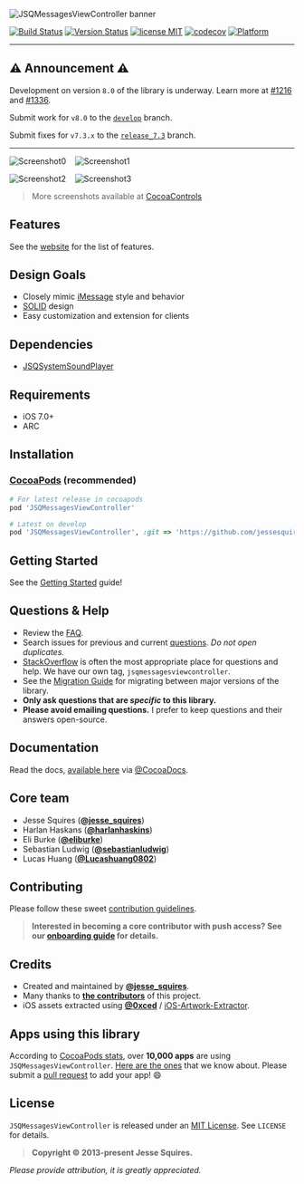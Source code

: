 ![JSQMessagesViewController banner](https://raw.githubusercontent.com/jessesquires/JSQMessagesViewController/develop/Assets/jsq_messages_banner.png)

[![Build Status](https://secure.travis-ci.org/jessesquires/JSQMessagesViewController.svg)](https://travis-ci.org/jessesquires/JSQMessagesViewController) [![Version Status](https://img.shields.io/cocoapods/v/JSQMessagesViewController.svg)][podLink] [![license MIT](https://img.shields.io/cocoapods/l/JSQMessagesViewController.svg)][mitLink] [![codecov](https://codecov.io/gh/jessesquires/JSQMessagesViewController/branch/develop/graph/badge.svg)](https://codecov.io/gh/jessesquires/JSQMessagesViewController) [![Platform](https://img.shields.io/cocoapods/p/JSQMessagesViewController.svg)][docsLink]

------------------------

## :warning: Announcement :warning:

Development on version `8.0` of the library is underway. Learn more at [#1216](https://github.com/jessesquires/JSQMessagesViewController/issues/1216) and [#1336](https://github.com/jessesquires/JSQMessagesViewController/issues/1336).

Submit work for `v8.0` to the [`develop`](https://github.com/jessesquires/JSQMessagesViewController/tree/develop) branch.

Submit fixes for `v7.3.x` to the [`release_7.3`](https://github.com/jessesquires/JSQMessagesViewController/tree/release_7.3) branch.

------------------------

![Screenshot0][img0] &nbsp;&nbsp; ![Screenshot1][img1] &nbsp;&nbsp;

![Screenshot2][img2] &nbsp;&nbsp; ![Screenshot3][img3]

> More screenshots available at [CocoaControls](https://www.cocoacontrols.com/controls/jsqmessagesviewcontroller)

## Features

See the [website](http://www.jessesquires.com/JSQMessagesViewController/) for the list of features.

## Design Goals

- Closely mimic [iMessage](http://www.apple.com/ios/messages/) style and behavior
- [SOLID](https://en.wikipedia.org/wiki/SOLID_(object-oriented_design)) design
- Easy customization and extension for clients

## Dependencies

* [JSQSystemSoundPlayer][playerLink]

## Requirements

* iOS 7.0+
* ARC

## Installation

### [CocoaPods](https://cocoapods.org/) (recommended)

````ruby
# For latest release in cocoapods
pod 'JSQMessagesViewController'

# Latest on develop
pod 'JSQMessagesViewController', :git => 'https://github.com/jessesquires/JSQMessagesViewController.git', :branch => 'develop'
````

## Getting Started

See the [Getting Started](https://github.com/jessesquires/JSQMessagesViewController/blob/develop/Documentation/getting_started.md) guide!

## Questions & Help

* Review the [FAQ](https://github.com/jessesquires/JSQMessagesViewController/blob/develop/Documentation/faq.md).
* Search issues for previous and current [questions](https://github.com/jessesquires/JSQMessagesViewController/issues?utf8=✓&q=label%3A%22questions+%26+help%22+). *Do not open duplicates.*
* [StackOverflow](http://stackoverflow.com/questions/tagged/jsqmessagesviewcontroller) is often the most appropriate place for questions and help. We have our own tag, `jsqmessagesviewcontroller`.
* See the [Migration Guide](https://github.com/jessesquires/JSQMessagesViewController/blob/develop/Documentation/migration.md) for migrating between major versions of the library.
* **Only ask questions that are _specific_ to this library.**
* **Please avoid emailing questions.** I prefer to keep questions and their answers open-source.

## Documentation

Read the docs, [available here][docsLink] via [@CocoaDocs](https://twitter.com/CocoaDocs).

## Core team

- Jesse Squires ([**@jesse_squires**](https://twitter.com/jesse_squires))
- Harlan Haskans ([**@harlanhaskins**](https://github.com/harlanhaskins))
- Eli Burke ([**@eliburke**](https://github.com/eliburke))
- Sebastian Ludwig ([**@sebastianludwig**](https://github.com/sebastianludwig))
- Lucas Huang ([**@Lucashuang0802**](https://github.com/Lucashuang0802))

## Contributing

Please follow these sweet [contribution guidelines](https://github.com/jessesquires/JSQMessagesViewController/blob/develop/.github/CONTRIBUTING.md).

> **Interested in becoming a core contributor with push access? See our [onboarding guide](https://github.com/jessesquires/JSQMessagesViewController/blob/develop/Documentation/contributor_onboarding.md) for details.**

## Credits

* Created and maintained by [**@jesse_squires**](https://twitter.com/jesse_squires).
* Many thanks to [**the contributors**](https://github.com/jessesquires/JSQMessagesViewController/graphs/contributors) of this project.
* iOS assets extracted using [**@0xced**](https://github.com/0xced) / [iOS-Artwork-Extractor](https://github.com/0xced/iOS-Artwork-Extractor).

## Apps using this library

According to [CocoaPods stats](https://cocoapods.org/pods/JSQMessagesViewController), over **10,000 apps** are using `JSQMessagesViewController`. [Here are the ones](https://github.com/jessesquires/JSQMessagesViewController/blob/develop/Documentation/apps_using_this_library.md) that we know about. Please submit a [pull request](https://github.com/jessesquires/JSQMessagesViewController/compare) to add your app! :smile:

## License

`JSQMessagesViewController` is released under an [MIT License][mitLink]. See `LICENSE` for details.

>**Copyright &copy; 2013-present Jesse Squires.**

*Please provide attribution, it is greatly appreciated.*

[docsLink]:http://cocoadocs.org/docsets/JSQMessagesViewController/
[podLink]:https://cocoapods.org/pods/JSQMessagesViewController
[mitLink]:http://opensource.org/licenses/MIT
[playerLink]:https://github.com/jessesquires/JSQSystemSoundPlayer

[img0]:https://raw.githubusercontent.com/jessesquires/JSQMessagesViewController/develop/Screenshots/screenshot0.png
[img1]:https://raw.githubusercontent.com/jessesquires/JSQMessagesViewController/develop/Screenshots/screenshot1.png
[img2]:https://raw.githubusercontent.com/jessesquires/JSQMessagesViewController/develop/Screenshots/screenshot2.png
[img3]:https://raw.githubusercontent.com/jessesquires/JSQMessagesViewController/develop/Screenshots/screenshot3.png
